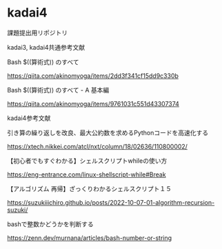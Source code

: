 # kadai4
課題提出用リポジトリ

kadai3, kadai4共通参考文献

Bash $((算術式)) のすべて

https://qiita.com/akinomyoga/items/2dd3f341cf15dd9c330b

Bash $((算術式)) のすべて - A 基本編

https://qiita.com/akinomyoga/items/9761031c551d43307374


kadai4参考文献

引き算の繰り返しを改良、最大公約数を求めるPythonコードを高速化する

https://xtech.nikkei.com/atcl/nxt/column/18/02636/110800002/

【初心者でもすぐわかる】シェルスクリプトwhileの使い方

https://eng-entrance.com/linux-shellscript-while#Break

【アルゴリズム 再帰】ざっくりわかるシェルスクリプト１５

https://suzukiiichiro.github.io/posts/2022-10-07-01-algorithm-recursion-suzuki/

bashで整数かどうかを判断する

https://zenn.dev/murnana/articles/bash-number-or-string
